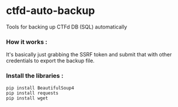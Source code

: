 # ctfd-auto-backup
Tools for backing up CTFd DB (SQL) automatically

### How it works :
It's basically just grabbing the SSRF token and submit that with other credentials to export the backup file.

### Install the libraries :
```
pip install BeautifulSoup4
pip install requests
pip install wget
```
